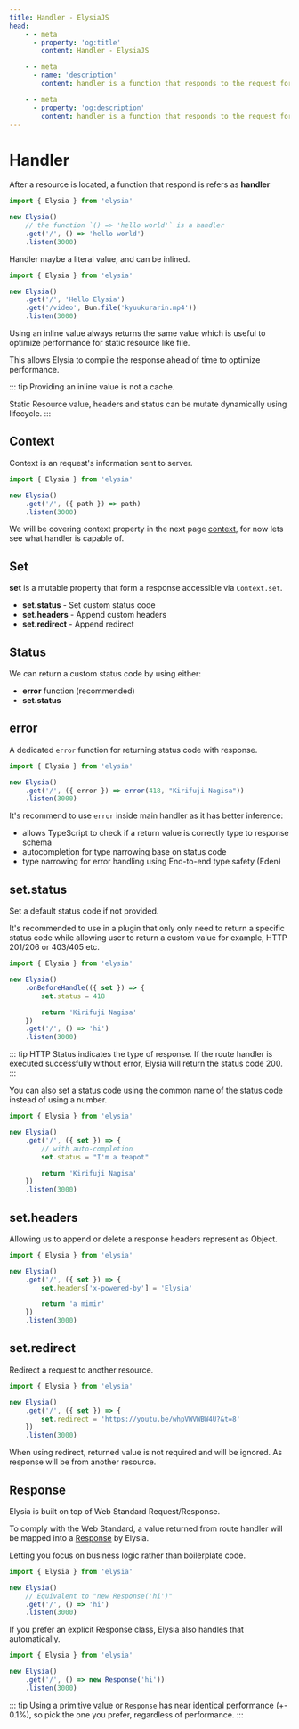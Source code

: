 ```yaml
---
title: Handler - ElysiaJS
head:
    - - meta
      - property: 'og:title'
        content: Handler - ElysiaJS

    - - meta
      - name: 'description'
        content: handler is a function that responds to the request for each route. Accepting request information and returning a response to the client. Handler can be registered through Elysia.get / Elysia.post

    - - meta
      - property: 'og:description'
        content: handler is a function that responds to the request for each route. Accepting request information and returning a response to the client. Handler can be registered through Elysia.get / Elysia.post
---
```


<script setup>
import Playground from '../../components/nearl/playground.vue'
import { Elysia } from 'elysia'

const demo1 = new Elysia()
    .get('/', ({ path }) => path)

const demo2 = new Elysia()
    .get('/', ({ error }) => error(418, "Kirifuji Nagisa"))
</script>

# Handler

After a resource is located, a function that respond is refers as **handler**

```typescript twoslash
import { Elysia } from 'elysia'

new Elysia()
    // the function `() => 'hello world'` is a handler
    .get('/', () => 'hello world')
    .listen(3000)
```

Handler maybe a literal value, and can be inlined.

```typescript twoslash
import { Elysia } from 'elysia'

new Elysia()
    .get('/', 'Hello Elysia')
    .get('/video', Bun.file('kyuukurarin.mp4'))
    .listen(3000)
```

Using an inline value always returns the same value which is useful to optimize performance for static resource like file.

This allows Elysia to compile the response ahead of time to optimize performance.

::: tip
Providing an inline value is not a cache.

Static Resource value, headers and status can be mutate dynamically using lifecycle.
:::


## Context

Context is an request's information sent to server.

```typescript twoslash
import { Elysia } from 'elysia'

new Elysia()
    .get('/', ({ path }) => path)
    .listen(3000)
```

<Playground :elysia="demo1" />

We will be covering context property in the next page [context](/essential/context), for now lets see what handler is capable of.

## Set

**set** is a mutable property that form a response accessible via `Context.set`.

- **set.status** - Set custom status code
- **set.headers** - Append custom headers
- **set.redirect** - Append redirect


## Status
We can return a custom status code by using either:

- **error** function (recommended)
- **set.status**

## error
A dedicated `error` function for returning status code with response.

```typescript twoslash
import { Elysia } from 'elysia'

new Elysia()
    .get('/', ({ error }) => error(418, "Kirifuji Nagisa"))
    .listen(3000)
```

<Playground :elysia="demo2" />

It's recommend to use `error` inside main handler as it has better inference:

- allows TypeScript to check if a return value is correctly type to response schema
- autocompletion for type narrowing base on status code
- type narrowing for error handling using End-to-end type safety (Eden)

## set.status
Set a default status code if not provided.

It's recommended to use in a plugin that only only need to return a specific status code while allowing user to return a custom value for example, HTTP 201/206 or 403/405 etc.

```typescript twoslash
import { Elysia } from 'elysia'

new Elysia()
    .onBeforeHandle(({ set }) => {
        set.status = 418

        return 'Kirifuji Nagisa'
    })
    .get('/', () => 'hi')
    .listen(3000)
```

::: tip
HTTP Status indicates the type of response. If the route handler is executed successfully without error, Elysia will return the status code 200.
:::

You can also set a status code using the common name of the status code instead of using a number.

```typescript twoslash
import { Elysia } from 'elysia'

new Elysia()
    .get('/', ({ set }) => {
        // with auto-completion
        set.status = "I'm a teapot"

        return 'Kirifuji Nagisa'
    })
    .listen(3000)
```

## set.headers
Allowing us to append or delete a response headers represent as Object.

```typescript twoslash
import { Elysia } from 'elysia'

new Elysia()
    .get('/', ({ set }) => {
        set.headers['x-powered-by'] = 'Elysia'

        return 'a mimir'
    })
    .listen(3000)
```

## set.redirect
Redirect a request to another resource.

```typescript twoslash
import { Elysia } from 'elysia'

new Elysia()
    .get('/', ({ set }) => {
        set.redirect = 'https://youtu.be/whpVWVWBW4U?&t=8'
    })
    .listen(3000)
```

When using redirect, returned value is not required and will be ignored. As response will be from another resource.

## Response

Elysia is built on top of Web Standard Request/Response.

To comply with the Web Standard, a value returned from route handler will be mapped into a [Response](https://developer.mozilla.org/en-US/docs/Web/API/Response) by Elysia.

Letting you focus on business logic rather than boilerplate code.

```typescript twoslash
import { Elysia } from 'elysia'

new Elysia()
    // Equivalent to "new Response('hi')"
    .get('/', () => 'hi')
    .listen(3000)
```

If you prefer an explicit Response class, Elysia also handles that automatically.

```typescript twoslash
import { Elysia } from 'elysia'

new Elysia()
    .get('/', () => new Response('hi'))
    .listen(3000)
```

::: tip
Using a primitive value or `Response` has near identical performance (+- 0.1%), so pick the one you prefer, regardless of performance.
:::
